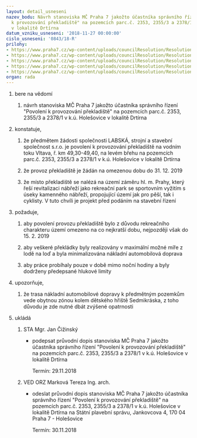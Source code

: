 ```yaml
---
layout: detail_usneseni
nazev_bodu: Návrh stanoviska MČ Praha 7 jakožto účastníka správního řízení "Povolení
  k provozování překladiště" na pozemcích parc.č. 2353, 2355/3 a 2378/1 v k.ú. Holešovice
  v lokalitě Drtírna
datum_vzniku_usneseni: '2018-11-27 00:00:00'
cislo_usneseni: '0843/18-R'
prilohy:
- https://www.praha7.cz/wp-content/uploads/councilResolution/Resolutions/30377/export/c1_duvodovazprava~411080.docx
- https://www.praha7.cz/wp-content/uploads/councilResolution/Resolutions/30377/export/c2_pruvodni_dopis~411079.doc
- https://www.praha7.cz/wp-content/uploads/councilResolution/Resolutions/30377/export/c3_oznameniozahajenispravnihorizeni~411078.pdf
- https://www.praha7.cz/wp-content/uploads/councilResolution/Resolutions/30377/export/c4_umisteniprekladiste~411077.pdf
- https://www.praha7.cz/wp-content/uploads/councilResolution/Resolutions/30377/export/export~412513.pdf
organ: rada
---
```

<ol id="urzList" class="urzList_view"><li class="urzClass1" id=""><span name="1">bere na vědomí</span><ol class="urzOlClass decimal "><li class="urzClass2" id="" style="text-align: left;"><span><p>návrh stanoviska MČ Praha 7 jakožto účastníka správního řízení "Povolení k provozování překladiště" na pozemcích parc.č. 2353, 2355/3 a 2378/1 v k.ú. Holešovice v lokalitě Drtírna</p></span></li></ol></li><li class="urzClass1" id=""><span name="50">konstatuje,</span><ol class="urzOlClass decimal "><li class="urzClass2" id="" style="text-align: left;"><span><p>že předmětem žádosti společnosti LABSKÁ, strojní a stavební společnost s.r.o. je povolení k provozování překladiště na vodním toku Vltava, ř. km 49,30-49,40, na levém břehu na pozemcích parc.č. 2353, 2355/3 a 2378/1 v k.ú. Holešovice v lokalitě Drtírna<br></p></span></li><li class="urzClass2" id="" style="text-align: left;"><span><p>že provoz překladiště je žádán na omezenou dobu do 31. 12. 2019</p></span></li><li class="urzClass2" id="" style="text-align: left;"><span><p>že místo překladiště se nalézá na území&nbsp;záměru hl. m. Prahy, který řeší&nbsp;revitalizaci nábřeží jako rekreační park se sportovním vyžitím s úseky kamenného nábřeží, propojující území jak pro pěší, tak i cyklisty. V tuto chvíli je projekt před podáním na stavební řízení<br></p></span></li></ol></li><li class="urzClass1" id=""><span name="63">požaduje,</span><ol class="urzOlClass decimal " id=""><li class="urzClass2" id="" style="text-align: left;"><span><p>aby povolení provozu překladiště bylo z důvodu rekreačního charakteru území omezeno na co nejkratší dobu, nejpozději však do 15. 2. 2019<br></p></span></li><li class="urzClass2" id="" style="text-align: left;"><span><p>aby veškeré překládky byly realizovány v maximální možné míře z lodě na loď a byla minimalizována nákladní automobilová doprava</p></span></li><li class="urzClass2" id="" style="text-align: left;"><span><p>aby práce probíhaly pouze v době mimo noční hodiny a byly dodrženy předepsané hlukové limity</p></span></li></ol></li><li class="urzClass1" id=""><span name="93">upozorňuje,</span><ol class="urzOlClass decimal " id=""><li class="urzClass2" id="" style="text-align: left;"><span><p>že trasa nákladní automobilové dopravy k předmětným pozemkům vede obytnou zónou kolem dětského hřiště Sedmikráska, z toho důvodu je zde nutné dbát zvýšené opatrnosti</p></span></li></ol></li><li class="urzClass1" id="urzUkoly"><span name="1">ukládá</span><ol class="urzOlClass"><li class="urzClass2"><span><p>STA Mgr. Jan Čižinský</p></span><ul class="urzUlClass"><li class="urzClass3"><span><p>podepsat průvodní dopis stanoviska MČ Praha 7 jakožto účastníka správního řízení "Povolení k provozování překladiště" na pozemcích parc.č. 2353, 2355/3 a 2378/1 v k.ú. Holešovice v lokalitě Drtírna</p></span><span class="urzUkolTermin">  Termín:&nbsp;29.11.2018</span></li></ul></li><li class="urzClass2"><span><p>VED ORZ Marková Tereza Ing. arch.</p></span><ul class="urzUlClass"><li class="urzClass3"><span><p>odeslat průvodní dopis stanoviska MČ Praha 7 jakožto účastníka správního řízení "Povolení k provozování překladiště" na pozemcích parc.č. 2353, 2355/3 a 2378/1 v k.ú. Holešovice v lokalitě Drtírna na Státní plavební správu, Jankovcova 4, 170 04 Praha 7 - Holešovice</p></span><span class="urzUkolTermin">  Termín:&nbsp;30.11.2018</span></li></ul></li></ol></li></ol>